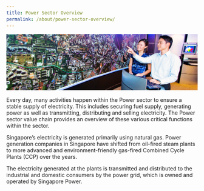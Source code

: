 ```yaml
---
title: Power Sector Overview
permalink: /about/power-sector-overview/
---
```

<img src="/images/about/Industry_sub.jpg" /><br/>

Every day, many activities happen within the Power sector to ensure a stable supply of electricity. This includes securing fuel supply, generating power as well as transmitting, distributing and selling electricity.  The Power sector value chain provides an overview of these various critical functions within the sector. 

Singapore’s electricity is generated primarily using natural gas. Power generation companies in Singapore have shifted from oil-fired steam plants to more advanced and environment-friendly gas-fired Combined Cycle Plants (CCP) over the years.

The electricity generated at the plants is transmitted and distributed to the industrial and domestic consumers by the power grid, which is owned and operated by Singapore Power.


